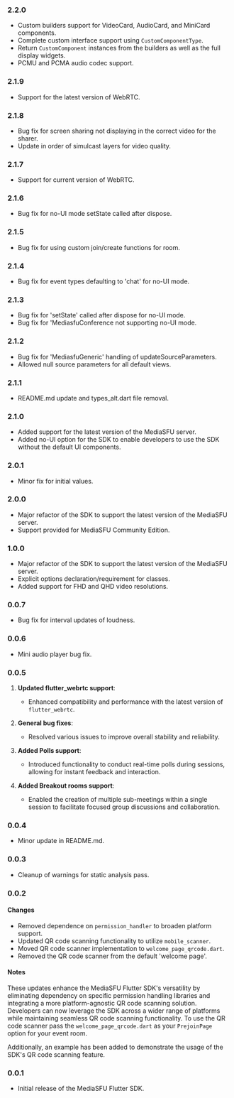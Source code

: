 ### 2.2.0

* Custom builders support for VideoCard, AudioCard, and MiniCard components.
* Complete custom interface support using `CustomComponentType`.
* Return `CustomComponent` instances from the builders as well as the full display widgets.
* PCMU and PCMA audio codec support.

### 2.1.9

* Support for the latest version of WebRTC.

### 2.1.8

* Bug fix for screen sharing not displaying in the correct video for the sharer.
* Update in order of simulcast layers for video quality.

### 2.1.7

* Support for current version of WebRTC.

### 2.1.6

* Bug fix for no-UI mode setState called after dispose.

### 2.1.5

* Bug fix for using custom join/create functions for room.

### 2.1.4

* Bug fix for event types defaulting to 'chat' for no-UI mode.

### 2.1.3

* Bug fix for 'setState' called after dispose for no-UI mode.
* Bug fix for 'MediasfuConference not supporting no-UI mode.

### 2.1.2

* Bug fix for 'MediasfuGeneric' handling of updateSourceParameters.
* Allowed null source parameters for all default views.

### 2.1.1

* README.md update and types_alt.dart file removal.

### 2.1.0

* Added support for the latest version of the MediaSFU server.
* Added no-UI option for the SDK to enable developers to use the SDK without the default UI components.

### 2.0.1

* Minor fix for initial values.

### 2.0.0

* Major refactor of the SDK to support the latest version of the MediaSFU server.
* Support provided for MediaSFU Community Edition.

### 1.0.0

* Major refactor of the SDK to support the latest version of the MediaSFU server.
* Explicit options declaration/requirement for classes.
* Added support for FHD and QHD video resolutions.

### 0.0.7

* Bug fix for interval updates of loudness.

### 0.0.6

* Mini audio player bug fix.

### 0.0.5

1. **Updated flutter_webrtc support**:
   * Enhanced compatibility and performance with the latest version of `flutter_webrtc`.

2. **General bug fixes**:
   * Resolved various issues to improve overall stability and reliability.

3. **Added Polls support**:
   * Introduced functionality to conduct real-time polls during sessions, allowing for instant feedback and interaction.

4. **Added Breakout rooms support**:
   * Enabled the creation of multiple sub-meetings within a single session to facilitate focused group discussions and collaboration.

### 0.0.4

* Minor update in README.md.

### 0.0.3

* Cleanup of warnings for static analysis pass.

### 0.0.2

#### Changes

* Removed dependence on `permission_handler` to broaden platform support.
* Updated QR code scanning functionality to utilize `mobile_scanner`.
* Moved QR code scanner implementation to `welcome_page_qrcode.dart`.
* Removed the QR code scanner from the default 'welcome page'.

#### Notes

These updates enhance the MediaSFU Flutter SDK's versatility by eliminating dependency on specific permission handling libraries and integrating a more platform-agnostic QR code scanning solution. Developers can now leverage the SDK across a wider range of platforms while maintaining seamless QR code scanning functionality.
To use the QR code scanner pass the `welcome_page_qrcode.dart` as your `PrejoinPage` option for your event room.

Additionally, an example has been added to demonstrate the usage of the SDK's QR code scanning feature.

### 0.0.1

* Initial release of the MediaSFU Flutter SDK.
